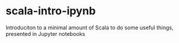 # scala-intro-ipynb
Introduciton to a minimal amount of Scala to do some useful things, presented in Jupyter notebooks
